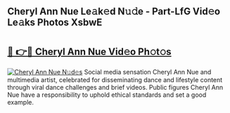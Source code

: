 ## Cheryl Ann Nue Le𝚊k𝚎d N𝚞𝚍e - Part-LfG Vid𝚎o Le𝚊ks Photos XsbwE

# <h2><a href="http://fbaqr2u.evod.top/?m=Cheryl+Ann+Nue">🔗 👉🔴 Cheryl Ann Nue Vid𝚎o Ph𝚘t𝚘s</a></h2>

[![Cheryl Ann Nue N𝚞d𝚎s](https://i.imgur.com/8V9OHl7.gif)](http://fbaqr2u.evod.top/?m=Cheryl+Ann+Nue)
Social media sensation Cheryl Ann Nue and multimedia artist, celebrated for disseminating dance and lifestyle content through viral dance challenges and brief videos. Public figures Cheryl Ann Nue have a responsibility to uphold ethical standards and set a good example. 
